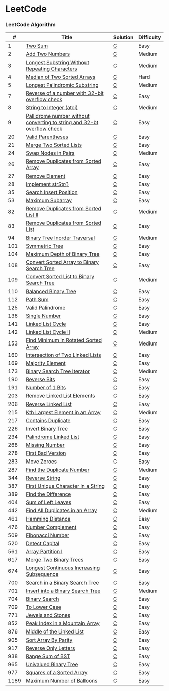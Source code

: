 LeetCode
========

### LeetCode Algorithm


| # | Title | Solution | Difficulty |
|---| ----- | -------- | ---------- |
|1|[Two Sum](https://leetcode.com/problems/two-sum/) | [C](./src/1.c)|Easy
|2|[Add Two Numbers](https://leetcode.com/problems/add-two-numbers/) | [C](./src/2.c)|Medium|
|3|[Longest Substring Without Repeating Characters](https://leetcode.com/problems/longest-substring-without-repeating-characters/) | [C](./src/3.c)|Medium|
|4|[Median of Two Sorted Arrays](https://leetcode.com/problems/median-of-two-sorted-arrays/) | [C](./src/4.c)|Hard|
|5|[Longest Palindromic Substring](https://leetcode.com/problems/longest-palindromic-substring/) | [C](./src/5.c)|Medium|
|7|[Reverse of a number with 32-bit overflow check](https://leetcode.com/problems/reverse-integer/) | [C](./src/7.c)|Easy|
|8|[String to Integer (atoi)](https://leetcode.com/problems/string-to-integer-atoi/) | [C](./src/8.c) |Medium|
|9|[Pallidrome number without converting to string and 32-bt overflow check](https://leetcode.com/problems/palindrome-number/) | [C](./src/9.c)|Easy|
|20|[Valid Parentheses](https://leetcode.com/problems/valid-parentheses/) | [C](./src/20.c)|Easy|
|21|[Merge Two Sorted Lists](https://leetcode.com/problems/merge-two-sorted-lists/) | [C](./src/21.c)|Easy|
|24|[Swap Nodes in Pairs](https://leetcode.com/problems/swap-nodes-in-pairs/) | [C](./src/24.c)|Medium|
|26|[Remove Duplicates from Sorted Array](https://leetcode.com/problems/remove-duplicates-from-sorted-array/) | [C](./src/26.c)|Easy|
|27|[Remove Element](https://leetcode.com/problems/remove-element/) | [C](./src/27.c)|Easy|
|28|[Implement strStr()](https://leetcode.com/problems/implement-strstr/) | [C](./src/28.c)|Easy|
|35|[Search Insert Position](https://leetcode.com/problems/search-insert-position/) | [C](./src/35.c)|Easy|
|53|[Maximum Subarray](https://leetcode.com/problems/maximum-subarray/) | [C](./src/53.c)|Easy|
|82|[Remove Duplicates from Sorted List II](https://leetcode.com/problems/remove-duplicates-from-sorted-list-ii/) | [C](./src/82.c)|Medium|
|83|[Remove Duplicates from Sorted List](https://leetcode.com/problems/remove-duplicates-from-sorted-list/) | [C](./src/83.c)|Easy|
|94|[Binary Tree Inorder Traversal](https://leetcode.com/problems/binary-tree-inorder-traversal/) | [C](./src/94.c)|Medium|
|101|[Symmetric Tree](https://leetcode.com/problems/symmetric-tree/) | [C](./src/101.c)|Easy|
|104|[Maximum Depth of Binary Tree](https://leetcode.com/problems/maximum-depth-of-binary-tree/) | [C](./src/104.c)|Easy|
|108|[Convert Sorted Array to Binary Search Tree](https://leetcode.com/problems/convert-sorted-array-to-binary-search-tree/) | [C](./src/108.c)|Easy|
|109|[Convert Sorted List to Binary Search Tree](https://leetcode.com/problems/convert-sorted-list-to-binary-search-tree/) | [C](./src/109.c)|Medium|
|110|[Balanced Binary Tree](https://leetcode.com/problems/balanced-binary-tree/) | [C](./src/110.c)|Easy|
|112|[Path Sum](https://leetcode.com/problems/path-sum/) | [C](./src/112.c)|Easy|
|125|[Valid Palindrome](https://leetcode.com/problems/valid-palindrome/) | [C](./src/125.c)|Easy|
|136|[Single Number](https://leetcode.com/problems/single-number/) | [C](./src/136.c)|Easy|
|141|[Linked List Cycle](https://leetcode.com/problems/linked-list-cycle/) | [C](./src/141.c)|Easy|
|142|[Linked List Cycle II](https://leetcode.com/problems/linked-list-cycle-ii/) | [C](./src/142.c)|Medium|
|153|[Find Minimum in Rotated Sorted Array](https://leetcode.com/problems/find-minimum-in-rotated-sorted-array/) | [C](./src/153.c)|Medium|
|160|[Intersection of Two Linked Lists](https://leetcode.com/problems/intersection-of-two-linked-lists/) | [C](./src/160.c)|Easy|
|169|[Majority Element](https://leetcode.com/problems/majority-element/) | [C](./src/169.c)|Easy|
|173|[Binary Search Tree Iterator](https://leetcode.com/problems/binary-search-tree-iterator/) | [C](./src/173.c)|Medium|
|190|[Reverse Bits](https://leetcode.com/problems/reverse-bits/) | [C](./src/190.c)|Easy|
|191|[Number of 1 Bits](https://leetcode.com/problems/number-of-1-bits/) | [C](./src/191.c)|Easy|
|203|[Remove Linked List Elements](https://leetcode.com/problems/remove-linked-list-elements/) | [C](./src/203.c)|Easy|
|206|[Reverse Linked List](https://leetcode.com/problems/reverse-linked-list/) | [C](./src/206.c)|Easy|
|215|[Kth Largest Element in an Array](https://leetcode.com/problems/kth-largest-element-in-an-array/) | [C](./src/215.c)|Medium|
|217|[Contains Duplicate](https://leetcode.com/problems/contains-duplicate/) | [C](./src/217.c)|Easy|
|226|[Invert Binary Tree](https://leetcode.com/problems/invert-binary-tree/) | [C](./src/226.c)|Easy|
|234|[Palindrome Linked List](https://leetcode.com/problems/palindrome-linked-list/) | [C](./src/234.c)|Easy|
|268|[Missing Number](https://leetcode.com/problems/missing-number/) | [C](./src/268.c)|Easy|
|278|[First Bad Version](https://leetcode.com/problems/first-bad-version/) | [C](./src/278.c)|Easy|
|283|[Move Zeroes](https://leetcode.com/problems/move-zeroes/) | [C](./src/283.c)|Easy|
|287|[Find the Duplicate Number](https://leetcode.com/problems/find-the-duplicate-number/) | [C](./src/287.c)|Medium|
|344|[Reverse String](https://leetcode.com/problems/reverse-string/) | [C](./src/344.c)|Easy|
|387|[First Unique Character in a String](https://leetcode.com/problems/first-unique-character-in-a-string/) | [C](./src/387.c)|Easy|
|389|[Find the Difference](https://leetcode.com/problems/find-the-difference/) | [C](./src/389.c)|Easy|
|404|[Sum of Left Leaves](https://leetcode.com/problems/sum-of-left-leaves/) | [C](./src/404.c)|Easy|
|442|[Find All Duplicates in an Array](https://leetcode.com/problems/find-all-duplicates-in-an-array/) | [C](./src/442.c)|Medium|
|461|[Hamming Distance](https://leetcode.com/problems/hamming-distance/) | [C](./src/461.c) |Easy|
|476|[Number Complement](https://leetcode.com/problems/number-complement/) | [C](./src/476.c)|Easy|
|509|[Fibonacci Number](https://leetcode.com/problems/fibonacci-number/) | [C](./src/509.c)|Easy|
|520|[Detect Capital](https://leetcode.com/problems/detect-capital/) | [C](./src/520.c)|Easy|
|561|[Array Partition I](https://leetcode.com/problems/array-partition-i/) | [C](./src/561.c)|Easy|
|617|[Merge Two Binary Trees](https://leetcode.com/problems/merge-two-binary-trees/) | [C](./src/617.c)|Easy|
|674|[Longest Continuous Increasing Subsequence](https://leetcode.com/problems/longest-continuous-increasing-subsequence/) | [C](./src/674.c)|Easy|
|700|[Search in a Binary Search Tree](https://leetcode.com/problems/search-in-a-binary-search-tree/) | [C](./src/700.c)|Easy|
|701|[Insert into a Binary Search Tree](https://leetcode.com/problems/insert-into-a-binary-search-tree/) | [C](./src/701.c)|Medium|
|704|[Binary Search](https://leetcode.com/problems/binary-search/) | [C](./src/704.c)|Easy|
|709|[To Lower Case](https://leetcode.com/problems/to-lower-case/) | [C](./src/709.c)|Easy|
|771|[Jewels and Stones](https://leetcode.com/problems/jewels-and-stones/) | [C](./src/771.c)|Easy|
|852|[Peak Index in a Mountain Array](https://leetcode.com/problems/peak-index-in-a-mountain-array/) | [C](./src/852.c)|Easy|
|876|[Middle of the Linked List](https://leetcode.com/problems/middle-of-the-linked-list/) | [C](./src/876.c)|Easy|
|905|[Sort Array By Parity](https://leetcode.com/problems/sort-array-by-parity/) | [C](./src/905.c)|Easy|
|917|[Reverse Only Letters](https://leetcode.com/problems/reverse-only-letters/) | [C](./src/917.c)|Easy|
|938|[Range Sum of BST](https://leetcode.com/problems/range-sum-of-bst/) | [C](./src/938.c)|Easy|
|965|[Univalued Binary Tree](https://leetcode.com/problems/univalued-binary-tree/) | [C](./src/965.c)|Easy|
|977|[Squares of a Sorted Array](https://leetcode.com/problems/squares-of-a-sorted-array/) | [C](./src/977.c)|Easy|
|1189|[Maximum Number of Balloons](https://leetcode.com/problems/maximum-number-of-balloons/) | [C](./src/1189.c)|Easy|
